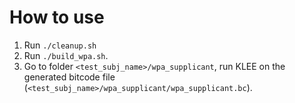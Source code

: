 # How to use

1. Run `./cleanup.sh`
2. Run `./build_wpa.sh`.
4. Go to folder `<test_subj_name>/wpa_supplicant`, run KLEE on the generated bitcode file (`<test_subj_name>/wpa_supplicant/wpa_supplicant.bc`).